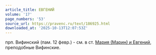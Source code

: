 ```yaml
---
article_title: ЕВГЕНИЙ
volume: '17'
page_numbers: '53'
source_url: https://pravenc.ru/text/186925.html
downloaded_at: '2025-10-13T12:07:53Z'
---
```


прп. Вифинский (пам. 12 февр.) - см. в ст. [Мария (Марин) и Евгений](<https://pravenc.ru/text/Мария (Марин) и Евгений.html>), преподобные Вифинские.
